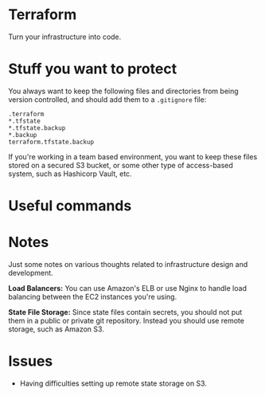 # Terraform

Turn your infrastructure into code.

# Stuff you want to protect 

You always want to keep the following files and directories from being version controlled, and should add them to a `.gitignore` file:

```
.terraform
*.tfstate
*.tfstate.backup
*.backup
terraform.tfstate.backup
```

If you're working in a team based environment, you want to keep these files stored on a secured S3 bucket, or some other type of access-based system, such as Hashicorp Vault, etc.

# Useful commands

# Notes

Just some notes on various thoughts related to infrastructure design and development. 

**Load Balancers:** You can use Amazon's ELB or use Nginx to handle load balancing between the EC2 instances you're using.

**State File Storage:** Since state files contain secrets, you should not put them in a public or private git repository. Instead you should use remote storage, such as Amazon S3. 


# Issues

- Having difficulties setting up remote state storage on S3.